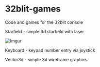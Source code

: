 # 32blit-games
Code and games for the 32blit console

Starfield - simple 3d starfield with laser 

![Imgur](https://i.imgur.com/yAed7h5.jpg?1)

Keyboard - keypad number entry via joystick

Vector3d - simple 3d wireframe graphics
